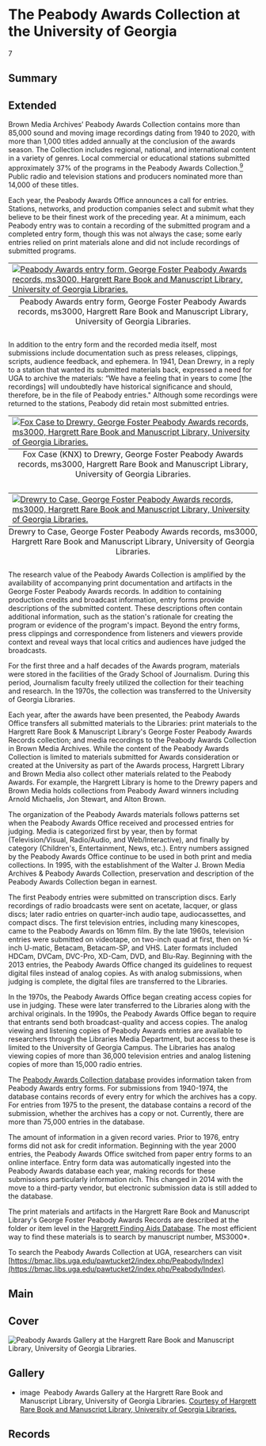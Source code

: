 # The Peabody Awards Collection at the University of Georgia

7

## Summary

## Extended

Brown Media Archives’ Peabody Awards Collection contains more than 85,000 sound and moving image recordings dating from 1940 to 2020, with more than 1,000 titles added annually at the conclusion of the awards season. The Collection includes regional, national, and international content in a variety of genres. Local commercial or educational stations submitted approximately 37% of the programs in the Peabody Awards Collection.[<sup>9</sup>](/exhibits/peabody/notes#9) Public radio and television stations and producers nominated more than 14,000 of these titles. 

Each year, the Peabody Awards Office announces a call for entries. Stations, networks, and production companies select and submit what they believe to be their finest work of the preceding year. At a minimum, each Peabody entry was to contain a recording of the submitted program and a completed entry form, though this was not always the case; some early entries relied on print materials alone and did not include recordings of submitted programs.

<table class="exhibit-image">
<caption align="bottom" class="exhibit-caption">Peabody Awards entry form, George Foster Peabody Awards records, ms3000, Hargrett Rare Book and Manuscript Library, University of Georgia Libraries.</caption>
<tr><td><a href="https://s3.amazonaws.com/americanarchive.org/exhibits/blankentryform.jpg" target="_blank"><img src="https://s3.amazonaws.com/americanarchive.org/exhibits/blankentryform.jpg" class="big-image" alt=" Peabody Awards entry form, George Foster Peabody Awards records, ms3000, Hargrett Rare Book and Manuscript Library, University of Georgia Libraries."/></a></td></tr>
</table> 

In addition to the entry form and the recorded media itself, most submissions include documentation such as press releases, clippings, scripts, audience feedback, and ephemera. In 1941, Dean Drewry, in a reply to a station that wanted its submitted materials back, expressed a need for UGA to archive the materials: “We have a feeling that in years to come [the recordings] will undoubtedly have historical significance and should, therefore, be in the file of Peabody entries." Although some recordings were returned to the stations, Peabody did retain most submitted entries.

<table class="exhibit-image">
<caption align="bottom" class="exhibit-caption">Fox Case (KNX) to Drewry, George Foster Peabody Awards records, ms3000, Hargrett Rare Book and Manuscript Library, University of Georgia Libraries.</caption>
<tr><td><a href="https://s3.amazonaws.com/americanarchive.org/exhibits/case_to_drewry.jpg" target="_blank"><img src="https://s3.amazonaws.com/americanarchive.org/exhibits/case_to_drewry.jpg" class="big-image" alt="Fox Case to Drewry, George Foster Peabody Awards records, ms3000, Hargrett Rare Book and Manuscript Library, University of Georgia Libraries."/></a></td></tr>
</table> 

<table class="exhibit-image">
<caption align="bottom" class="exhibit-caption">Drewry to Case, George Foster Peabody Awards records, ms3000, Hargrett Rare Book and Manuscript Library, University of Georgia Libraries.</caption>
<tr><td><a href="https://s3.amazonaws.com/americanarchive.org/exhibits/drewry_to_case.jpg" target="_blank"><img src="https://s3.amazonaws.com/americanarchive.org/exhibits/drewry_to_case.jpg" class="big-image" alt="Drewry to Case, George Foster Peabody Awards records, ms3000, Hargrett Rare Book and Manuscript Library, University of Georgia Libraries."/></a></td></tr>
</table> 
 
The research value of the Peabody Awards Collection is amplified by the availability of accompanying print documentation and artifacts in the George Foster Peabody Awards records. In addition to containing production credits and broadcast information, entry forms provide descriptions of the submitted content. These descriptions often contain additional information, such as the station's rationale for creating the program or evidence of the program's impact. Beyond the entry forms, press clippings and correspondence from listeners and viewers provide context and reveal ways that local critics and audiences have judged the broadcasts. 
 
For the first three and a half decades of the Awards program, materials were stored in the facilities of the Grady School of Journalism. During this period, Journalism faculty freely utilized the collection for their teaching and research. In the 1970s, the collection was transferred to the University of Georgia Libraries. 
 
Each year, after the awards have been presented, the Peabody Awards Office transfers all submitted materials to the Libraries: print materials to the Hargrett Rare Book & Manuscript Library's George Foster Peabody Awards Records collection; and media recordings to the Peabody Awards Collection in Brown Media Archives. While the content of the Peabody Awards Collection is limited to materials submitted for Awards consideration or created at the University as part of the Awards process, Hargrett Library and Brown Media also collect other materials related to the Peabody Awards. For example, the Hargrett Library is home to the Drewry papers and Brown Media holds collections from Peabody Award winners including Arnold Michaelis, Jon Stewart, and Alton Brown.
 
The organization of the Peabody Awards materials follows patterns set when the Peabody Awards Office received and processed entries for judging. Media is categorized first by year, then by format (Television/Visual, Radio/Audio, and Web/Interactive), and finally by category (Children's, Entertainment, News, etc.). Entry numbers assigned by the Peabody Awards Office continue to be used in both print and media collections. In 1995, with the establishment of the Walter J. Brown Media Archives & Peabody Awards Collection, preservation and description of the Peabody Awards Collection began in earnest.
 
The first Peabody entries were submitted on transcription discs. Early recordings of radio broadcasts were sent on acetate, lacquer, or glass discs; later radio entries on quarter-inch audio tape, audiocassettes, and compact discs. The first television entries, including many kinescopes, came to the Peabody Awards on 16mm film. By the late 1960s, television entries were submitted on videotape, on two-inch quad at first, then on ¾-inch U-matic, Betacam, Betacam-SP, and VHS. Later formats included HDCam, DVCam, DVC-Pro, XD-Cam, DVD, and Blu-Ray. Beginning with the 2013 entries, the Peabody Awards Office changed its guidelines to request digital files instead of analog copies. As with analog submissions, when judging is complete, the digital files are transferred to the Libraries.
 
In the 1970s, the Peabody Awards Office began creating access copies for use in judging. These were later transferred to the Libraries along with the archival originals. In the 1990s, the Peabody Awards Office began to require that entrants send both broadcast-quality and access copies. The analog viewing and listening copies of Peabody Awards entries are available to researchers through the Libraries Media Department, but access to these is limited to the University of Georgia Campus. The Libraries has analog viewing copies of more than 36,000 television entries and analog listening copies of more than 15,000 radio entries. 
 
The [Peabody Awards Collection database](http://dbs.galib.uga.edu/cgi-bin/ultimate.cgi?dbs=parc&userid=galileo&action=search&_cc=1) provides information taken from Peabody Awards entry forms. For submissions from 1940-1974, the database contains records of every entry for which the archives has a copy. For entries from 1975 to the present, the database contains a record of the submission, whether the archives has a copy or not. Currently, there are more than 75,000 entries in the database. 

The amount of information in a given record varies. Prior to 1976, entry forms did not ask for credit information. Beginning with the year 2000 entries, the Peabody Awards Office switched from paper entry forms to an online interface. Entry form data was automatically ingested into the Peabody Awards database each year, making records for these submissions particularly information rich. This changed in 2014 with the move to a third-party vendor, but electronic submission data is still added to the database.
 
The print materials and artifacts in the Hargrett Rare Book and Manuscript Library's George Foster Peabody Awards Records are described at the folder or item level in the [Hargrett Finding Aids Database](https://www.libs.uga.edu/hargrett/). The most efficient way to find these materials is to search by manuscript number, MS3000*.

To search the Peabody Awards Collection at UGA, researchers can visit [https://bmac.libs.uga.edu/pawtucket2/index.php/Peabody/Index](https://bmac.libs.uga.edu/pawtucket2/index.php/Peabody/Index).

## Main

## Cover

<img title="Cover Image" alt="Peabody Awards Gallery at the Hargrett Rare Book and Manuscript Library, University of Georgia Libraries." src="https://s3.amazonaws.com/americanarchive.org/exhibits/PeabodyGallery_square.jpg">

## Gallery

  - <a class="type">image</a>
    <img alt="" src="https://s3.amazonaws.com/americanarchive.org/exhibits/PeabodyGallery.jpg">
    <a class="caption-text">Peabody Awards Gallery at the Hargrett Rare Book and Manuscript Library, University of Georgia Libraries.</a>
    <a class="credit-link" href="https://www5.galib.uga.edu/media/collections/peabody/index.html">Courtesy of Hargrett Rare Book and Manuscript Library, University of Georgia Libraries.</a>


## Records

